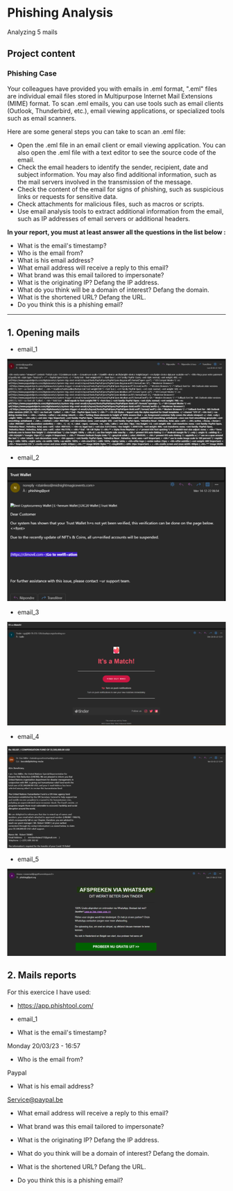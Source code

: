# Phishing Analysis

Analyzing 5 mails

## Project content 

### Phishing Case
Your colleagues have provided you with emails in .eml format, ".eml" files are individual email files stored in Multipurpose Internet Mail Extensions (MIME) format. To scan .eml emails, you can use tools such as email clients (Outlook, Thunderbird, etc.), email viewing applications, or specialized tools such as email scanners.

Here are some general steps you can take to scan an .eml file:

- Open the .eml file in an email client or email viewing application. You can also open the .eml file with a text editor to see the source code of the email.
- Check the email headers to identify the sender, recipient, date and subject information. You may also find additional information, such as the mail servers involved in the transmission of the message.
- Check the content of the email for signs of phishing, such as suspicious links or requests for sensitive data.
- Check attachments for malicious files, such as macros or scripts.
- Use email analysis tools to extract additional information from the email, such as IP addresses of email servers or additional headers.

**In your report, you must at least answer all the questions in the list below :**

- What is the email's timestamp? 
- Who is the email from?
- What is his email address?
- What email address will receive a reply to this email? 
- What brand was this email tailored to impersonate?
- What is the originating IP? Defang the IP address. 
- What do you think will be a domain of interest? Defang the domain.
- What is the shortened URL? Defang the URL.
- Do you think this is a phishing email?

---------------------------------------------------------------------

## **1.** Opening mails 

- email_1 

![alt text](/img/mail1.png)

- email_2

![alt text](/img/mail2.png)

- email_3

![alt text](/img/mail3.png)

- email_4

![alt text](/img/mail4.png)

- email_5

![alt text](/img/mail5.png)


## **2.** Mails reports

For this exercice I have used:

- https://app.phishtool.com/

- email_1

- What is the email's timestamp?

Monday 20/03/23 - 16:57

- Who is the email from?

Paypal

- What is his email address?

Service@paypal.be

- What email address will receive a reply to this email?



- What brand was this email tailored to impersonate?
- What is the originating IP? Defang the IP address. 
- What do you think will be a domain of interest? Defang the domain.
- What is the shortened URL? Defang the URL.
- Do you think this is a phishing email?
